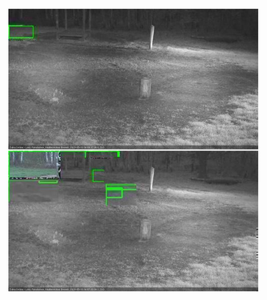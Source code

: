 ![20200510-033115-040120](in2/20200510/20200510-033115-040120_0_.jpg)
![20200510-040126-043127](in2/20200510/20200510-040126-043127_0_.jpg)
